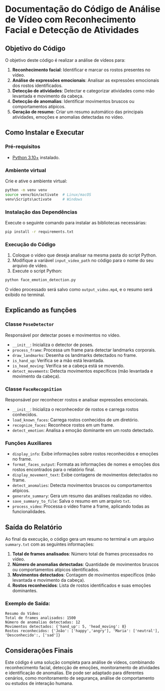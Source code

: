 # Documentação do Código de Análise de Vídeo com Reconhecimento Facial e Detecção de Atividades

## Objetivo do Código

O objetivo deste código é realizar a análise de vídeos para:

1. **Reconhecimento facial**: Identificar e marcar os rostos presentes no vídeo.
2. **Análise de expressões emocionais**: Analisar as expressões emocionais dos rostos identificados.
3. **Detecção de atividades**: Detectar e categorizar atividades como mão levantada e movimento da cabeça.
4. **Detecção de anomalias**: Identificar movimentos bruscos ou comportamentos atípicos.
5. **Geração de resumo**: Criar um resumo automático das principais atividades, emoções e anomalias detectadas no vídeo.

## Como Instalar e Executar

### Pré-requisitos

- [Python 3.10+](https://www.python.org/downloads/) instalado.

### Ambiente virtual

Crie e ative o ambiente virtual:

```bash
python -m venv venv
source venv/bin/activate  # Linux/macOS
venv\Scripts\activate     # Windows
```

### Instalação das Dependências

Execute o seguinte comando para instalar as bibliotecas necessárias:

```bash
pip install -r requirements.txt
```

### Execução do Código

1. Coloque o vídeo que deseja analisar na mesma pasta do script Python.
2. Modifique a variável `input_video_path` no código para o nome do seu arquivo de vídeo.
3. Execute o script Python:

```bash
python face_emotion_detection.py
```

O vídeo processado será salvo como `output_video.mp4`, e o resumo será exibido no terminal.

## Explicando as funções

### Classe `PoseDetector`

Responsável por detectar poses e movimentos no vídeo.

- `__init__`: Inicializa o detector de poses.
- `process_frame`: Processa um frame para detectar landmarks corporais.
- `draw_landmarks`: Desenha os landmarks detectados no frame.
- `is_hand_up`: Verifica se a mão está levantada.
- `is_head_moving`: Verifica se a cabeça está se movendo.
- `detect_movements`: Detecta movimentos específicos (mão levantada e movimento da cabeça).

### Classe `FaceRecognition`

Responsável por reconhecer rostos e analisar expressões emocionais.

- `__init__`: Inicializa o reconhecedor de rostos e carrega rostos conhecidos.
- `load_known_faces`: Carrega rostos conhecidos de um diretório.
- `recognize_faces`: Reconhece rostos em um frame.
- `detect_emotion`: Analisa a emoção dominante em um rosto detectado.

### Funções Auxiliares

- `display_info`: Exibe informações sobre rostos reconhecidos e emoções no frame.
- `format_faces_output`: Formata as informações de nomes e emoções dos rostos encontrados para o relatório final.
- `display_movement_text`: Exibe contagens de movimentos detectados no frame.
- `detect_anomalies`: Detecta movimentos bruscos ou comportamentos atípicos.
- `generate_summary`: Gera um resumo das análises realizadas no vídeo.
- `save_summary_to_file`: Salva o resumo em um arquivo `txt`.
- `process_video`: Processa o vídeo frame a frame, aplicando todas as funcionalidades.

## Saída do Relatório

Ao final da execução, o código gera um resumo no terminal e um arquivo `summary.txt` com as seguintes informações:

1. **Total de frames analisados**: Número total de frames processados no vídeo.
2. **Número de anomalias detectadas**: Quantidade de movimentos bruscos ou comportamentos atípicos identificados.
3. **Movimentos detectados**: Contagem de movimentos específicos (mão levantada e movimento da cabeça).
4. **Rostos reconhecidos**: Lista de rostos identificados e suas emoções dominantes.

### Exemplo de Saída:

```plaintext
Resumo do Vídeo:
Total de frames analisados: 1500
Número de anomalias detectadas: 12
Movimentos detectados: {'hand_up': 5, 'head_moving': 8}
Rostos reconhecidos: {'João': ['happy','angry'], 'Maria': ['neutral'], 'Desconhecido':, ['sad']}
```

## Considerações Finais

Este código é uma solução completa para análise de vídeos, combinando reconhecimento facial, detecção de emoções, monitoramento de atividades e identificação de anomalias. Ele pode ser adaptado para diferentes cenários, como monitoramento de segurança, análise de comportamento ou estudos de interação humana.
